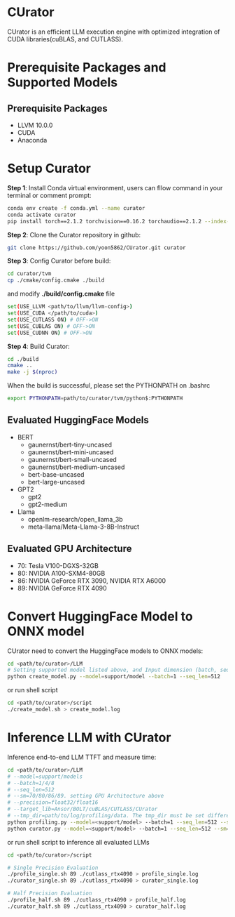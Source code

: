 
# CUrator
  CUrator is an efficient LLM execution engine with optimized integration of CUDA libraries(cuBLAS, and CUTLASS).

# Prerequisite Packages and Supported Models

## **Prerequisite Packages**
- LLVM 10.0.0
- CUDA
- Anaconda

# **Setup Curator**
**Step 1**: Install Conda virtual environment, users can fllow command in your terminal or comment prompt:
```bash
conda env create -f conda.yml --name curator
conda activate curator
pip install torch==2.1.2 torchvision==0.16.2 torchaudio==2.1.2 --index-url https://download.pytorch.org/whl/cu118
```
**Step 2**: Clone the Curator repository in github:
```bash
git clone https://github.com/yoon5862/CUrator.git curator
```

**Step 3**: Config Curator before build:
```bash
cd curator/tvm
cp ./cmake/config.cmake ./build
```
and modify **./build/config.cmake** file
```bash
set(USE_LLVM <path/to/llvm/llvm-config>)
set(USE_CUDA </path/to/cuda>)
set(USE_CUTLASS ON) # OFF->ON
set(USE_CUBLAS ON) # OFF->ON
set(USE_CUDNN ON) # OFF->ON
```
**Step 4**: Build Curator:
```bash
cd ./build
cmake ..
make -j $(nproc)
```
When the build is successful, please set the PYTHONPATH on .bashrc
```bash
export PYTHONPATH=path/to/curator/tvm/python$:PYTHONPATH
```

## **Evaluated HuggingFace Models**
* BERT
  * gaunernst/bert-tiny-uncased
  * gaunernst/bert-mini-uncased
  * gaunernst/bert-small-uncased
  * gaunernst/bert-medium-uncased
  * bert-base-uncased
  * bert-large-uncased
* GPT2
  * gpt2
  * gpt2-medium
* Llama
  * openlm-research/open_llama_3b
  * meta-llama/Meta-Llama-3-8B-Instruct

## **Evaluated GPU Architecture**
  - 70: Tesla V100-DGXS-32GB
  - 80: NVIDIA A100-SXM4-80GB
  - 86: NVIDIA GeForce RTX 3090, NVIDIA RTX A6000
  - 89: NVIDIA GeForce RTX 4090

# **Convert HuggingFace Model to ONNX model**

CUrator need to convert the HuggingFace models to ONNX models:
```bash
cd <path/to/curator>/LLM
# Setting supported model listed above, and Input dimension (batch, seq_len)
python create_model.py --model=support/model --batch=1 --seq_len=512
```

or run shell script
```bash
cd <path/to/curator>/script
./create_model.sh > create_model.log
```

# **Inference LLM with CUrator**
Inference end-to-end LLM TTFT and measure time:
```bash
cd <path/to/curator>/LLM
# --model=support/models
# --batch=1/4/8
# --seq_len=512
# --sm=70/80/86/89. setting GPU Architecture above
# --precision=float32/float16
# --target_lib=Ansor/BOLT/cuBLAS/CUTLASS/CUrator
# --tmp_dir=path/to/log/profiling/data. The tmp_dir must be set differently for each GPU
python profiling.py --model=<support/model> --batch=1 --seq_len=512 --sm=<SM> --precision=float16 --target_lib=CUrator --tmp_dir=./cutlass_<GPU_names>
python curator.py --model=<support/model> --batch=1 --seq_len=512 --sm=<SM> --precision=float16 --tmp_dir=./cutlass_<GPU_names>
```

or run shell script to inference all evaluated LLMs
```bash
cd <path/to/curator>/script

# Single Precision Evaluation
./profile_single.sh 89 ./cutlass_rtx4090 > profile_single.log
./curator_single.sh 89 ./cutlass_rtx4090 > curator_single.log

# Half Precision Evaluation
./profile_half.sh 89 ./cutlass_rtx4090 > profile_half.log
./curator_half.sh 89 ./cutlass_rtx4090 > curator_half.log
```